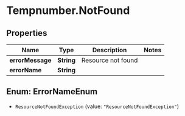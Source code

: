 # Tempnumber.NotFound

## Properties

Name | Type | Description | Notes
------------ | ------------- | ------------- | -------------
**errorMessage** | **String** | Resource not found | 
**errorName** | **String** |  | 



## Enum: ErrorNameEnum


* `ResourceNotFoundException` (value: `"ResourceNotFoundException"`)




